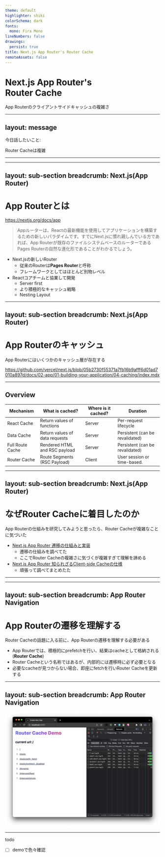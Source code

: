 ```yaml
---
theme: default
highlighter: shiki
colorSchema: dark
fonts:
  mono: Fira Mono
lineNumbers: false
drawings:
  persist: true
title: Next.js App Router's Router Cache
remoteAssets: false
---
```


# Next.js App Router's<br> Router Cache

App Routerのクライアントサイドキャッシュの複雑さ

---
layout: message
---

今日話したいこと:

Router Cacheは複雑

---

<Title>Next.js(App Router)</Title>

---
layout: sub-section
breadcrumb: Next.js(App Router)
---

# App Routerとは

https://nextjs.org/docs/app

> Appルーターは、Reactの最新機能を使用してアプリケーションを構築するための新しいパラダイムです。すでにNext.jsに慣れ親しんでいる方であれば、App Routerが既存のファイルシステムベースのルーターであるPages Routerの自然な進化形であることがわかるでしょう。

- Next.jsの新しいRouter
  - 従来のRouterは**Pages Router**と呼称
  - フレームワークとしてはほとんど別物レベル
- Reactコアチームと協業して開発
  - Server first
  - より積極的なキャッシュ戦略
  - Nesting Layout

---
layout: sub-section
breadcrumb: Next.js(App Router)
---

# App Routerのキャッシュ

App Routerにはいくつかのキャッシュ層が存在する

https://github.com/vercel/next.js/blob/05b2730f55371a7fb16b9afff6d01ad7010a897d/docs/02-app/01-building-your-application/04-caching/index.mdx

---

## Overview

| Mechanism                             | What is cached?                | Where is it cached? |  Duration                        |
| ------------------------------------- | ------------------------------ | ------------------- |  ------------------------------- |
| React Cache           | Return values of functions     | Server              |  Per-request lifecycle           |
| Data Cache             | Return values of data requests | Server              |  Persistent (can be revalidated) |
| Full Route Cache | Rendered HTML and RSC payload  | Server              |  Persistent (can be revalidated) |
| Router Cache         | Route Segments (RSC Payload)   | Client              |  User session or time-based.     |

---
layout: sub-section
breadcrumb: Next.js(App Router)
---

# なぜRouter Cacheに着目したのか

App Routerの仕組みを研究してみようと思ったら、Router Cacheが複雑なことに気づいた

- [Next.js App Router 遷移の仕組みと実装
](https://zenn.dev/akfm/articles/next-app-router-navigation)
  - 遷移の仕組みを調べてた
  - ここでRouter Cacheの複雑さに気づくが複雑すぎて理解を諦める
- [Next.js App Router 知られざるClient-side Cacheの仕様
](https://zenn.dev/akfm/articles/next-app-router-client-cache)
  - 頑張って調べてまとめたた

---

<Title>App Router Navigation</Title>

---
layout: sub-section
breadcrumb: App Router Navigation
---

# App Routerの遷移を理解する

Router Cacheの話題に入る前に、App Routerの遷移を理解する必要がある

- App Routerでは、積極的にprefetchを行い、結果はcacheとして格納される(**Router Cache**)
- Router Cacheという名称ではあるが、内部的には遷移時に必ず必要となる
- 必要なcacheが見つからない場合、即座にfetchを行いRouter Cacheを更新する

---
layout: sub-section
breadcrumb: App Router Navigation
---

<div class="flex justify-center">
  <img src="/assets/prefetch_demo.png" class="h-100">
</div>

---

todo

- [ ] demoで色々確認

